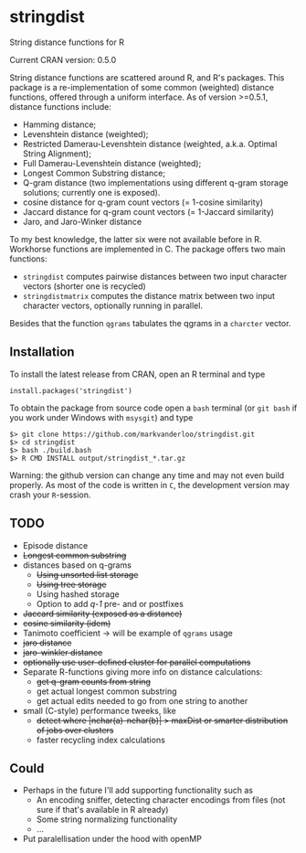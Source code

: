 stringdist
==========

String distance functions for R 

Current CRAN version: 0.5.0

String distance functions are scattered around R, and R's packages. This package
is a re-implementation of some common (weighted) distance functions, offered
through a uniform interface. As of version >=0.5.1, distance functions include:

* Hamming distance; 
* Levenshtein distance (weighted);
* Restricted Damerau-Levenshtein distance (weighted, a.k.a. Optimal String Alignment);
* Full Damerau-Levenshtein distance (weighted);
* Longest Common Substring distance;
* Q-gram distance (two implementations using different q-gram storage solutions; currently one is exposed).
* cosine distance for q-gram count vectors (= 1-cosine similarity)
* Jaccard distance for q-gram count vectors (= 1-Jaccard similarity)
* Jaro, and Jaro-Winker distance


To my best knowledge, the latter six were not available before in R. Workhorse
functions are implemented in C. The package offers two main functions:

* `stringdist`  computes pairwise distances between two input character vectors (shorter one is recycled)
* `stringdistmatrix` computes the distance matrix between two input character vectors, optionally running in parallel.

Besides that the function `qgrams` tabulates the qgrams in a `charcter` vector.

Installation
------------
To install the latest release from CRAN, open an R terminal and type

`install.packages('stringdist')`

To obtain the package from source code open a `bash` terminal (or `git bash` if you work under Windows
with `msysgit`) and type

```
$> git clone https://github.com/markvanderloo/stringdist.git
$> cd stringdist
$> bash ./build.bash
$> R CMD INSTALL output/stringdist_*.tar.gz
```

Warning: the github version can change any time and may not even build properly. As most
of the code is written in `C`, the development version may crash your `R`-session.


TODO
----
* Episode distance
* ~~Longest common substring~~
* distances based on q-grams
    * ~~Using unsorted list storage~~
    * ~~Using tree storage~~
    * Using hashed storage
    * Option to add _q-1_ pre- and or postfixes
* ~~Jaccard similarity (exposed as a distance)~~
* ~~cosine similarity (idem)~~
* Tanimoto coefficient -> will be example of `qgrams` usage
* ~~jaro distance~~
* ~~jaro-winkler distance~~
* ~~optionally use user-defined cluster for parallel computations~~
* Separate R-functions giving more info on distance calculations:
    * ~~get q-gram counts from string~~
    * get actual longest common substring
    * get actual edits needed to go from one string to another
* small (C-style) performance tweeks, like 
    * ~~detect where |nchar(a)-nchar(b)| > maxDist or smarter distribution of jobs over clusters~~
    * faster recycling index calculations

Could
----

* Perhaps in the future I'll add supporting functionality such as
    * An encoding sniffer, detecting character encodings from files (not sure if that's available in R already)
    * Some string normalizing functionality
    * ...
* Put paralellisation under the hood with openMP

